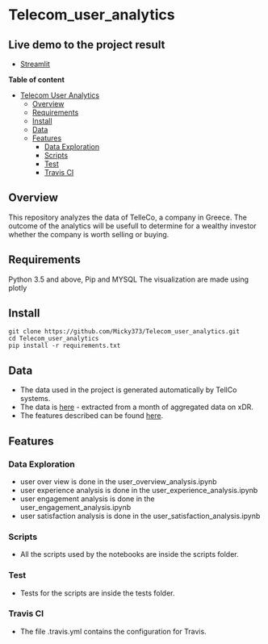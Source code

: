 # Telecom_user_analytics

## Live demo to the project result

- [Streamlit](https://share.streamlit.io/micky373/telecom_user_analytics/main/app.py)

**Table of content**

- [Telecom User Analytics](#Telecom_user_analytics)
  - [Overview](#overview)
  - [Requirements](#requirements)
  - [Install](#install)
  - [Data](#data)
  - [Features](#features)
    - [Data Exploration](#data-exploration)
    - [Scripts](#scripts)
    - [Test](#test)
    - [Travis CI](#travis-ci)

## Overview

This repository analyzes the data of TelleCo, a company in Greece. The outcome of the analytics will be usefull to determine for a wealthy investor whether the company is worth selling or buying.

## Requirements
  Python 3.5 and above, Pip and MYSQL
  The visualization are made using plotly

## Install
```
git clone https://github.com/Micky373/Telecom_user_analytics.git
cd Telecom_user_analytics
pip install -r requirements.txt
```

## Data
  - The data used in the project is generated automatically by TellCo systems.
  - The data is [here](https://docs.google.com/spreadsheets/d/1UXgtCVtB75-tkEfwGEV4pEw_uBcvXX3J/edit?usp=sharing&ouid=105193269694034938380&rtpof=true&sd=true) - extracted from a month of aggregated data on xDR. 
  - The features described can be found [here](https://docs.google.com/spreadsheets/d/1EDo8PyBRGMu5n3DoP5NfhxxSq_9yA5ro/edit?usp=sharing&ouid=105193269694034938380&rtpof=true&sd=true).

## Features

### Data Exploration
  - user over view is done in the user_overview_analysis.ipynb
  - user experience analysis is done in the user_experience_analysis.ipynb
  - user engagement analysis is done in the user_engagement_analysis.ipynb
  - user satisfaction analysis is done in the user_satisfaction_analysis.ipynb
### Scripts
 - All the scripts used by the notebooks are inside the scripts folder.

### Test
 - Tests for the scripts are inside the tests folder.

### Travis CI
  - The file .travis.yml contains the configuration for Travis.
